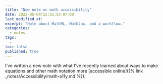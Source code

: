 ```yaml
---
title: "New note on math accessibility"
date: 2022-05-04T12:51:53-07:00
last_modified_at:  
excerpt: "Note about MathML, MathJax, and a workflow."  
categories: 
  - notes
tags: 
  -   
toc: false
published: true
---
```

I've written a new note with what I've recently learned about ways to make equations and other math notation more [accessible online]({% link _notes/Accessibility/math-a11y.md %}).  